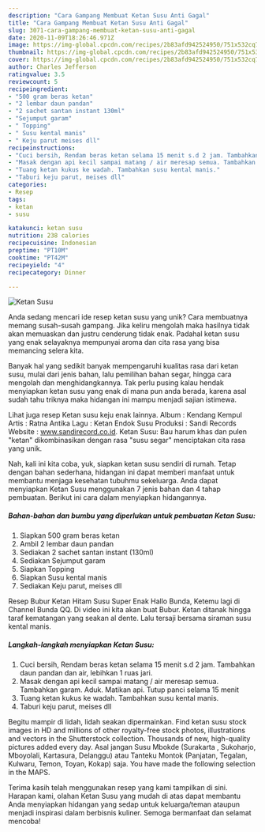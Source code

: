 ```yaml
---
description: "Cara Gampang Membuat Ketan Susu Anti Gagal"
title: "Cara Gampang Membuat Ketan Susu Anti Gagal"
slug: 3071-cara-gampang-membuat-ketan-susu-anti-gagal
date: 2020-11-09T18:26:46.971Z
image: https://img-global.cpcdn.com/recipes/2b83afd942524950/751x532cq70/ketan-susu-foto-resep-utama.jpg
thumbnail: https://img-global.cpcdn.com/recipes/2b83afd942524950/751x532cq70/ketan-susu-foto-resep-utama.jpg
cover: https://img-global.cpcdn.com/recipes/2b83afd942524950/751x532cq70/ketan-susu-foto-resep-utama.jpg
author: Charles Jefferson
ratingvalue: 3.5
reviewcount: 5
recipeingredient:
- "500 gram beras ketan"
- "2 lembar daun pandan"
- "2 sachet santan instant 130ml"
- "Sejumput garam"
- " Topping"
- " Susu kental manis"
- " Keju parut meises dll"
recipeinstructions:
- "Cuci bersih, Rendam beras ketan selama 15 menit s.d 2 jam. Tambahkan daun pandan dan air, lebihkan 1 ruas jari."
- "Masak dengan api kecil sampai matang / air meresap semua. Tambahkan garam. Aduk. Matikan api. Tutup panci selama 15 menit"
- "Tuang ketan kukus ke wadah. Tambahkan susu kental manis."
- "Taburi keju parut, meises dll"
categories:
- Resep
tags:
- ketan
- susu

katakunci: ketan susu 
nutrition: 238 calories
recipecuisine: Indonesian
preptime: "PT10M"
cooktime: "PT42M"
recipeyield: "4"
recipecategory: Dinner

---
```



![Ketan Susu](https://img-global.cpcdn.com/recipes/2b83afd942524950/751x532cq70/ketan-susu-foto-resep-utama.jpg)

Anda sedang mencari ide resep ketan susu yang unik? Cara membuatnya memang susah-susah gampang. Jika keliru mengolah maka hasilnya tidak akan memuaskan dan justru cenderung tidak enak. Padahal ketan susu yang enak selayaknya mempunyai aroma dan cita rasa yang bisa memancing selera kita.

Banyak hal yang sedikit banyak mempengaruhi kualitas rasa dari ketan susu, mulai dari jenis bahan, lalu pemilihan bahan segar, hingga cara mengolah dan menghidangkannya. Tak perlu pusing kalau hendak menyiapkan ketan susu yang enak di mana pun anda berada, karena asal sudah tahu triknya maka hidangan ini mampu menjadi sajian istimewa.

Lihat juga resep Ketan susu keju enak lainnya. Album : Kendang Kempul Artis : Ratna Antika Lagu : Ketan Endok Susu Produksi : Sandi Records Website : www.sandirecord.co.id. Ketan Susu: Bau harum khas dan pulen &#34;ketan&#34; dikombinasikan dengan rasa &#34;susu segar&#34; menciptakan cita rasa yang unik.


Nah, kali ini kita coba, yuk, siapkan ketan susu sendiri di rumah. Tetap dengan bahan sederhana, hidangan ini dapat memberi manfaat untuk membantu menjaga kesehatan tubuhmu sekeluarga. Anda dapat menyiapkan Ketan Susu menggunakan 7 jenis bahan dan 4 tahap pembuatan. Berikut ini cara dalam menyiapkan hidangannya.

<!--inarticleads1-->

##### Bahan-bahan dan bumbu yang diperlukan untuk pembuatan Ketan Susu:

1. Siapkan 500 gram beras ketan
1. Ambil 2 lembar daun pandan
1. Sediakan 2 sachet santan instant (130ml)
1. Sediakan Sejumput garam
1. Siapkan  Topping
1. Siapkan  Susu kental manis
1. Sediakan  Keju parut, meises dll


Resep Bubur Ketan Hitam Susu Super Enak Hallo Bunda, Ketemu lagi di Channel Bunda QQ. Di video ini kita akan buat Bubur. Ketan ditanak hingga taraf kematangan yang seakan al dente. Lalu tersaji bersama siraman susu kental manis. 

<!--inarticleads2-->

##### Langkah-langkah menyiapkan Ketan Susu:

1. Cuci bersih, Rendam beras ketan selama 15 menit s.d 2 jam. Tambahkan daun pandan dan air, lebihkan 1 ruas jari.
1. Masak dengan api kecil sampai matang / air meresap semua. Tambahkan garam. Aduk. Matikan api. Tutup panci selama 15 menit
1. Tuang ketan kukus ke wadah. Tambahkan susu kental manis.
1. Taburi keju parut, meises dll


Begitu mampir di lidah, lidah seakan dipermainkan. Find ketan susu stock images in HD and millions of other royalty-free stock photos, illustrations and vectors in the Shutterstock collection. Thousands of new, high-quality pictures added every day. Asal jangan Susu Mbokde (Surakarta , Sukoharjo, Mboyolali, Kartasura, Delanggu) atau Tanteku Montok (Panjatan, Tegalan, Kulwaru, Temon, Toyan, Kokap) saja. You have made the following selection in the MAPS. 

Terima kasih telah menggunakan resep yang kami tampilkan di sini. Harapan kami, olahan Ketan Susu yang mudah di atas dapat membantu Anda menyiapkan hidangan yang sedap untuk keluarga/teman ataupun menjadi inspirasi dalam berbisnis kuliner. Semoga bermanfaat dan selamat mencoba!
